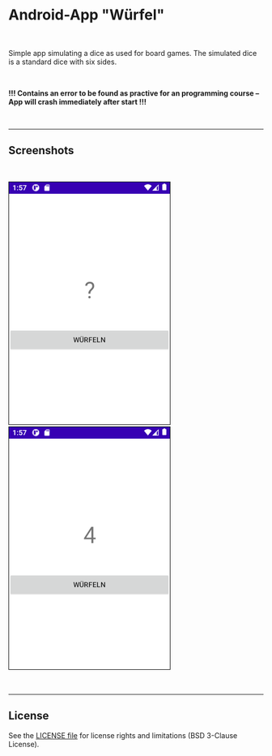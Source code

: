 # Android-App "Würfel" #

<br>

Simple app simulating a dice as used for board games. The simulated dice is a standard dice with six sides.

<br>

**!!! Contains an error to be found as practive for an programming course – App will crash immediately after start !!!**

<br>

----

## Screenshots ##

<br>

![Screenshot 1](screenshot_1.png) &nbsp;&nbsp; ![Screenshot 1](screenshot_2.png)

<br>

----

## License ##

See the [LICENSE file](LICENSE.md) for license rights and limitations (BSD 3-Clause License).
